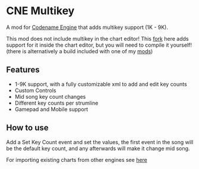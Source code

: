 # CNE Multikey

A mod for [Codename Engine](https://github.com/FNF-CNE-Devs/CodenameEngine) that adds multikey support (1K - 9K).

This mod does not include multikey in the chart editor! This [fork](https://github.com/TheZoroForce240/CodenameEngine) here adds support for it inside the chart editor, but you will need to compile it yourself! (there is alternatively a build included with one of my [mods](https://gamebanana.com/mods/382037)) 

## Features
- 1-9K support, with a fully customizable xml to add and edit key counts
- Custom Controls
- Mid song key count changes
- Different key counts per strumline
- Gamepad and Mobile support

## How to use

Add a Set Key Count event and set the values, the first event in the song will be the default key count, and any afterwards will make it change mid song.

For importing existing charts from other engines see [here](https://www.youtube.com/watch?v=Ic-4EfDPbd8)
